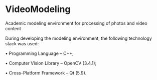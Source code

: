 # VideoModeling
Academic modeling environment for processing of photos and video content

During developing the modeling environment, the following technology stack was used:

•	Programming Language – С++;

•	Computer Vision Library – OpenCV (3.4.1);

•	Cross-Platform Framework – Qt (5.9).

